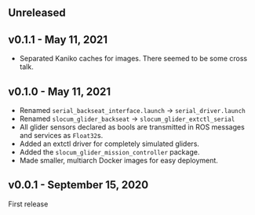 ## Unreleased

## v0.1.1 - May 11, 2021

+ Separated Kaniko caches for images. There seemed to be some cross talk.

## v0.1.0 - May 11, 2021

+ Renamed `serial_backseat_interface.launch` -> `serial_driver.launch`
+ Renamed `slocum_glider_backseat` -> `slocum_glider_extctl_serial`
+ All glider sensors declared as bools are transmitted in ROS messages and
  services as `Float32`s.
+ Added an extctl driver for completely simulated gliders.
+ Added the `slocum_glider_mission_controller` package.
+ Made smaller, multiarch Docker images for easy deployment.

## v0.0.1 - September 15, 2020

First release
